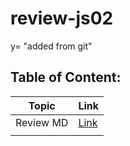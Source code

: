 # review-js02
y= "added from git"
## Table of Content:

| Topic  |  Link |
|---|---|
| Review MD  | [Link](./markdown/reviewMD.md)  |
|   |   |